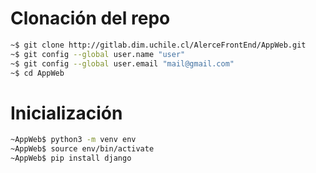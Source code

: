 # Clonación del repo
```sh
~$ git clone http://gitlab.dim.uchile.cl/AlerceFrontEnd/AppWeb.git
~$ git config --global user.name "user"
~$ git config --global user.email "mail@gmail.com"
~$ cd AppWeb
```

# Inicialización
```sh
~AppWeb$ python3 -m venv env
~AppWeb$ source env/bin/activate
~AppWeb$ pip install django
```
